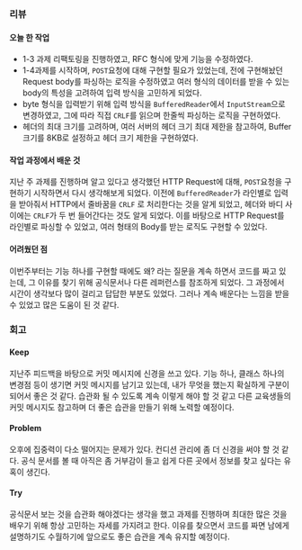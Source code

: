 ### 리뷰
#### 오늘 한 작업
- 1-3 과제 리팩토링을 진행하였고, RFC 형식에 맞게 기능을 수정하였다.
- 1-4과제를 시작하며, `POST`요청에 대해 구현할 필요가 있었는데, 전에 구현해놨던 Request body를 파싱하는 로직을 수정하였고 여러 형식의 데이터를 받을 수 있는 body의 특성을  고려하여 입력 방식을 고민하게 되었다.
- byte 형식을 입력받기 위해 입력 방식을 `BufferedReader`에서 `InputStream`으로 변경하였고, 그에 따라 직접 `CRLF`를 읽으며 한줄씩 파싱하는 로직을 구현하였다.
- 헤더의 최대 크기를 고려하며, 여러 서버의 헤더 크기 최대 제한을 참고하여, Buffer 크기를 8KB로 설정하고 헤더 크기 제한을 구현하였다.

#### 작업 과정에서 배운 것
지난 주 과제를 진행하며 알고 있다고 생각했던 HTTP Request에 대해, `POST`요청을 구현하기 시작하면서 다시 생각해보게 되었다. 이전에 `BufferedReader`가 라인별로 입력을 받아줘서 HTTP에서 줄바꿈을 `CRLF`
로 처리한다는 것을 알게 되었고, 헤더와 바디 사이에는 `CRLF`가 두 번 들어간다는 것도 알게 되었다. 이를 바탕으로 HTTP Request를 라인별로 파싱할 수 있었고, 여러 형태의 Body를 받는 로직도 구현할 수 있었다.

#### 어려웠던 점
이번주부터는 기능 하나를 구현할 때에도 왜? 라는 질문을 계속 하면서 코드를 짜고 있는데, 그 이유를 찾기 위해 공식문서나 다른 레퍼런스를 참조하게 되었다. 그 과정에서 시간이 생각보다 많이 걸리고 답답한 부분도 있었다. 그러나 계속 배운다는 느낌을 받을 수 있었고 많은 도움이 된 것 같다.

### 회고
#### Keep
지난주 피드백을 바탕으로 커밋 메시지에 신경을 쓰고 있다. 기능 하나, 클래스 하나의 변경점 등이 생기면 커밋 메시지를 남기고 있는데, 내가 무엇을 했는지 확실하게 구분이 되어서 좋은 것 같다. 습관화 될 수 있도록 계속 이렇게 해야 할 것 같고 다른 교육생들의 커밋 메시지도 참고하며 더 좋은 습관을 만들기 위해 노력할 예정이다.

#### Problem
오후에 집중력이 다소 떨어지는 문제가 있다. 컨디션 관리에 좀 더 신경을 써야 할 것 같다.
공식 문서를 볼 때 아직은 좀 거부감이 들고 쉽게 다른 곳에서 정보를 찾고 싶다는 유혹이 생긴다.

#### Try
공식문서 보는 것을 습관화 해야겠다는 생각을 했고 과제를 진행하며 최대한 많은 것을 배우기 위해 항상 고민하는 자세를 가지려고 한다. 이유를 찾으면서 코드를 짜면 남에게 설명하기도 수월하기에 앞으로도 좋은 습관을 계속 유지할 예정이다.